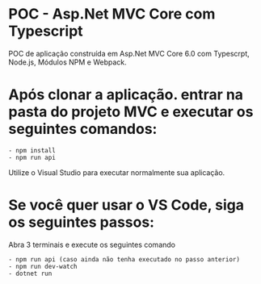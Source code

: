 # POC - Asp.Net MVC Core com Typescript


POC de aplicação construída em Asp.Net MVC Core 6.0 com Typescrpt, Node.js, Módulos NPM e Webpack.

# Após clonar a aplicação. entrar na pasta do projeto MVC e executar os seguintes comandos:

    - npm install
    - npm run api

Utilize o Visual Studio para executar normalmente sua aplicação.


# Se você quer usar o VS Code, siga os seguintes passos:

Abra 3 terminais e execute os seguintes comando

    - npm run api (caso ainda não tenha executado no passo anterior)
    - npm run dev-watch
    - dotnet run
